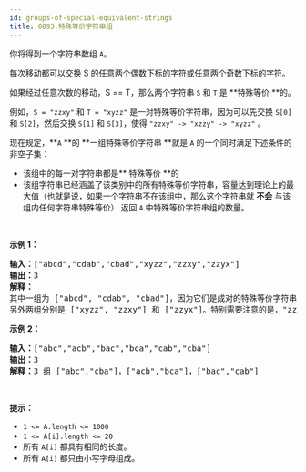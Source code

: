 ```yaml
---
id: groups-of-special-equivalent-strings
title: 0893.特殊等价字符串组
---
```

你将得到一个字符串数组 <code>A</code>。

每次移动都可以交换 S 的任意两个偶数下标的字符或任意两个奇数下标的字符。

如果经过任意次数的移动，S == T，那么两个字符串 <code>S</code> 和 <code>T</code> 是 **特殊等价 **的。

例如，<code>S = &#34;zzxy&#34;</code> 和 <code>T = &#34;xyzz&#34;</code> 是一对特殊等价字符串，因为可以先交换 <code>S[0]</code> 和 <code>S[2]</code>，然后交换 <code>S[1]</code> 和 <code>S[3]</code>，使得 <code>&#34;zzxy&#34; -&gt; &#34;xzzy&#34; -&gt; &#34;xyzz&#34;</code> 。

现在规定，**<code>A</code> **的 **一组特殊等价字符串 **就是 <code>A</code> 的一个同时满足下述条件的非空子集：

- 该组中的每一对字符串都是** 特殊等价 **的
- 该组字符串已经涵盖了该类别中的所有特殊等价字符串，容量达到理论上的最大值（也就是说，如果一个字符串不在该组中，那么这个字符串就 **不会** 与该组内任何字符串特殊等价）
返回 <code>A</code> 中特殊等价字符串组的数量。

 



**示例 1：**


<pre><strong>输入：</strong>[&#34;abcd&#34;,&#34;cdab&#34;,&#34;cbad&#34;,&#34;xyzz&#34;,&#34;zzxy&#34;,&#34;zzyx&#34;]<br/><strong>输出：</strong>3<br/><strong>解释：</strong><br/>其中一组为 [&#34;abcd&#34;, &#34;cdab&#34;, &#34;cbad&#34;]，因为它们是成对的特殊等价字符串，且没有其他字符串与这些字符串特殊等价。<br/>另外两组分别是 [&#34;xyzz&#34;, &#34;zzxy&#34;] 和 [&#34;zzyx&#34;]。特别需要注意的是，&#34;zzxy&#34; 不与 &#34;zzyx&#34; 特殊等价。<br/></pre>

**示例 2：**


<pre><strong>输入：</strong>[&#34;abc&#34;,&#34;acb&#34;,&#34;bac&#34;,&#34;bca&#34;,&#34;cab&#34;,&#34;cba&#34;]<br/><strong>输出：</strong>3<br/><strong>解释：</strong>3 组 [&#34;abc&#34;,&#34;cba&#34;]，[&#34;acb&#34;,&#34;bca&#34;]，[&#34;bac&#34;,&#34;cab&#34;]<br/></pre>

 

**提示：**


- <code>1 &lt;= A.length &lt;= 1000</code>
- <code>1 &lt;= A[i].length &lt;= 20</code>
- 所有 <code>A[i]</code> 都具有相同的长度。
- 所有 <code>A[i]</code> 都只由小写字母组成。
